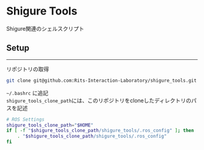 # Shigure Tools

Shigure関連のシェルスクリプト

## Setup

---

リポジトリの取得 <br>
```bash
git clone git@github.com:Rits-Interaction-Laboratory/shigure_tools.git
```

`~/.bashrc` に追記 <br>
`shigure_tools_clone_path`には、このリポジトリをcloneしたディレクトリのパスを記述 <br>
```bash
# ROS Settings
shigure_tools_clone_path="$HOME"
if [ -f "$shigure_tools_clone_path/shigure_tools/.ros_config" ]; then
    . "$shigure_tools_clone_path/shigure_tools/.ros_config"
fi
```

